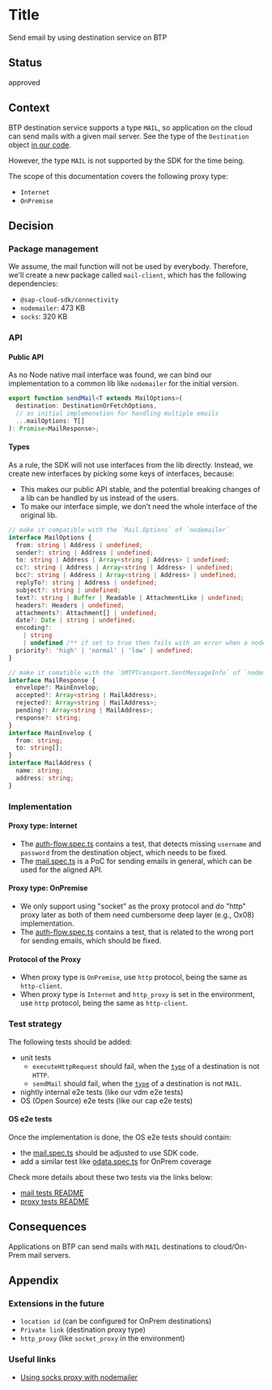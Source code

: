 # Title

Send email by using destination service on BTP

## Status

approved

## Context

BTP destination service supports a type `MAIL`, so application on the cloud can send mails with a given mail server.
See the type of the `Destination` object [in our code](https://github.com/SAP/cloud-sdk-js/blob/main/packages/connectivity/src/scp-cf/destination/destination-service-types.ts#L95).

However, the type `MAIL` is not supported by the SDK for the time being.

The scope of this documentation covers the following proxy type:

- `Internet`
- `OnPremise`

## Decision

### Package management

We assume, the mail function will not be used by everybody.
Therefore, we'll create a new package called `mail-client`, which has the following dependencies:

- `@sap-cloud-sdk/connectivity`
- `nodemailer`: 473 KB
- `socks`: 320 KB

### API

#### Public API

As no Node native mail interface was found, we can bind our implementation to a common lib like `nodemailer` for the initial version.

```ts
export function sendMail<T extends MailOptions>(
  destination: DestinationOrFetchOptions,
  // as initial implemenation for handling multiple emails
  ...mailOptions: T[]
): Promise<MailResponse>;
```

#### Types

As a rule, the SDK will not use interfaces from the lib directly.
Instead, we create new interfaces by picking some keys of interfaces, because:

- This makes our public API stable, and the potential breaking changes of a lib can be handled by us instead of the users.
- To make our interface simple, we don't need the whole interface of the original lib.

```ts
// make it compatible with the `Mail.Options` of `nodemailer`
interface MailOptions {
  from: string | Address | undefined;
  sender?: string | Address | undefined;
  to: string | Address | Array<string | Address> | undefined;
  cc?: string | Address | Array<string | Address> | undefined;
  bcc?: string | Address | Array<string | Address> | undefined;
  replyTo?: string | Address | undefined;
  subject?: string | undefined;
  text?: string | Buffer | Readable | AttachmentLike | undefined;
  headers?: Headers | undefined;
  attachments?: Attachment[] | undefined;
  date?: Date | string | undefined;
  encoding?:
    | string
    | undefined /** if set to true then fails with an error when a node tries to load content from URL */;
  priority?: 'high' | 'normal' | 'low' | undefined;
}
```

```ts
// make it comatible with the `SMTPTransport.SentMessageInfo` of `nodemailer`
interface MailResponse {
  envelope?: MainEnvelop;
  accepted?: Array<string | MailAddress>;
  rejected?: Array<string | MailAddress>;
  pending?: Array<string | MailAddress>;
  response?: string;
}
interface MainEnvelop {
  from: string;
  to: string[];
}
interface MailAddress {
  name: string;
  address: string;
}
```

### Implementation

#### Proxy type: Internet

- The [auth-flow.spec.ts](test-packages/integration-tests/test/auth-flows/auth-flow.spec.ts) contains a test, that detects missing `username` and `password` from the destination object, which needs to be fixed.
- The [mail.spec.ts](test-packages/e2e-tests/test/mail/mail.spec.ts) is a PoC for sending emails in general, which can be used for the aligned API.

#### Proxy type: OnPremise

- We only support using "socket" as the proxy protocol and do "http" proxy later as both of them need cumbersome deep layer (e.g., Ox08) implementation.
- The [auth-flow.spec.ts](test-packages/integration-tests/test/auth-flows/auth-flow.spec.ts) contains a test, that is related to the wrong port for sending emails, which should be fixed.

#### Protocol of the Proxy

- When proxy type is `OnPremise`, use `http` protocol, being the same as `http-client`.
- When proxy type is `Internet` and `http_proxy` is set in the environment, use `http` protocol, being the same as `http-client`.

### Test strategy

The following tests should be added:

- unit tests
  - `executeHttpRequest` should fail, when the [`type`](<(https://github.com/SAP/cloud-sdk-js/blob/main/packages/connectivity/src/scp-cf/destination/destination-service-types.ts#L95)>) of a destination is not `HTTP`.
  - `sendMail` should fail, when the [`type`](<(https://github.com/SAP/cloud-sdk-js/blob/main/packages/connectivity/src/scp-cf/destination/destination-service-types.ts#L95)>) of a destination is not `MAIL`.
- nightly internal e2e tests (like our vdm e2e tests)
- OS (Open Source) e2e tests (like our cap e2e tests)

#### OS e2e tests

Once the implementation is done, the OS e2e tests should contain:

- the [mail.spec.ts](test-packages/e2e-tests/test/mail/mail.spec.ts) should be adjusted to use SDK code.
- add a similar test like [odata.spec.ts](test-packages/e2e-tests/test/on-prem/odata.spec.ts) for OnPrem coverage

Check more details about these two tests via the links below:

- [mail tests README](test-packages/e2e-tests/test/mail/README.md)
- [proxy tests README](test-packages/e2e-tests/test/on-prem/README.md)

## Consequences

Applications on BTP can send mails with `MAIL` destinations to cloud/On-Prem mail servers.

## Appendix

### Extensions in the future

- `location id` (can be configured for OnPrem destinations)
- `Private link` (destination proxy type)
- `http_proxy` (like `socket_proxy` in the environment)

### Useful links

- [Using socks proxy with nodemailer](https://nodemailer.com/smtp/proxies/#2-using-socks-proxy)
